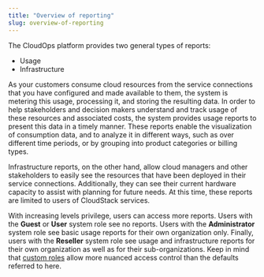 ```yaml
---
title: "Overview of reporting"
slug: overview-of-reporting
---
```



The CloudOps platform provides two general types of reports:

-   Usage
-   Infrastructure

As your customers consume cloud resources from the service connections that you have configured and made available to them, the system is metering this usage, processing it, and storing the resulting data. In order to help stakeholders and decision makers understand and track usage of these resources and associated costs, the system provides usage reports to present this data in a timely manner. These reports enable the visualization of consumption data, and to analyze it in different ways, such as over different time periods, or by grouping into product categories or billing types.

Infrastructure reports, on the other hand, allow cloud managers and other stakeholders to easily see the resources that have been deployed in their service connections. Additionally, they can see their current hardware capacity to assist with planning for future needs. At this time, these reports are limited to users of CloudStack services.

With increasing levels privilege, users can access more reports. Users with the **Guest** or **User** system role see no reports. Users with the **Administrator** system role see basic usage reports for their own organization only. Finally, users with the **Reseller** system role see usage and infrastructure reports for their own organization as well as for their sub-organizations. Keep in mind that [custom roles](../administration/rbac.md) allow more nuanced access control than the defaults referred to here.


